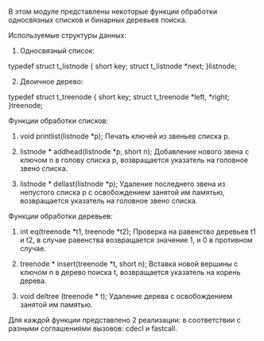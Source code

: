 В этом модуле представлены некоторые функции обработки
односвязных списков и бинарных деревьев поиска.

Используемые структуры данных:

1. Односвязный список:

typedef struct t_listnode
{
	short key;
	struct t_listnode *next;
}listnode;

2. Двоичное дерево:

typedef struct t_treenode
{
	short key;
	struct t_treenode *left, *right;
}treenode;

Функции обработки списков:

1. void printlist(listnode *p);
Печать ключей из звеньев списка p.

2. listnode * addhead(listnode *p, short n);
Добавление нового звена с ключом n в голову списка p, возвращается указатель на головное звено списка.

3. listnode * dellast(listnode *p);
Удаление последнего звена из непустого списка p с освобождением занятой им памятью, возвращается указатель на головное звено списка.

Функции обработки деревьев:

1. int eq(treenode *t1, treenode *t2);
Проверка на равенство деревьев t1 и t2, в случае равенства возвращается значение 1, и 0 в противном случае.

2. treenode * insert(treenode *t, short n);
Вставка новой вершины с ключом n в дерево поиска t, возвращается указатель на корень дерева.

3. void deltree (treenode * t);
Удаление дерева с освобождением занятой им памятью.

Для каждой функции представлено 2 реализации: в соответствии с разными соглашениями вызовов: cdecl и fastcall.
